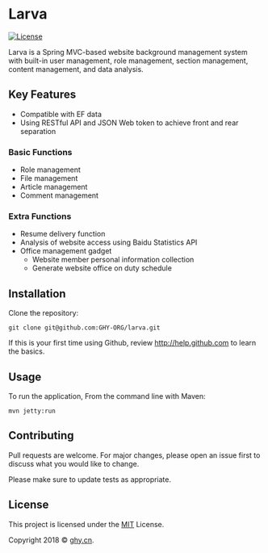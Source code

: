 # Larva

[![License](http://img.shields.io/:license-mit-blue.svg?style=flat-square)](http://badges.mit-license.org)

Larva is a Spring MVC-based website background management system with built-in user management, role management, section management, content management, and data analysis.

## Key Features

- Compatible with EF data
- Using RESTful API and JSON Web token to achieve front and rear separation

### Basic Functions
- Role management
- File management
- Article management
- Comment management

### Extra Functions 
- Resume delivery function
- Analysis of website access using Baidu Statistics API
- Office management gadget
  - Website member personal information collection
  - Generate website office on duty schedule

## Installation

Clone the repository:

```shell
git clone git@github.com:GHY-ORG/larva.git
```

If this is your first time using Github, review http://help.github.com to learn the basics.

## Usage

To run the application, From the command line with Maven:

```shell
mvn jetty:run 
```

## Contributing

Pull requests are welcome. For major changes, please open an issue first to discuss what you would like to change.

Please make sure to update tests as appropriate.

## License

This project is licensed under the [MIT](https://choosealicense.com/licenses/mit/) License.

Copyright 2018 © <a href="http://www.ghy.cn/" target="_blank">ghy.cn</a>.
